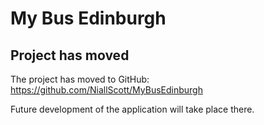 # My Bus Edinburgh #

## Project has moved ##

The project has moved to GitHub: https://github.com/NiallScott/MyBusEdinburgh

Future development of the application will take place there.